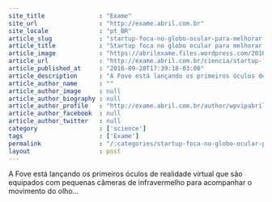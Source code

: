 ```yaml
---
site_title               : "Exame"
site_url                 : "http://exame.abril.com.br"
site_locale              : "pt_BR"
article_slug             : "startup-foca-no-globo-ocular-para-melhorar-realidade-virtual"
article_title            : "Startup foca no globo ocular para melhorar realidade virtual"
article_image            : "https://abrilexame.files.wordpress.com/2016/10/size_960_16_9_fove.jpg?quality=70&strip=all&w=960"
article_url              : "http://exame.abril.com.br/ciencia/startup-foca-no-globo-ocular-para-melhorar-realidade-virtual/"
article_published_at     : "2016-09-28T17:39:18-03:00"
article_description      : "A Fove está lançando os primeiros óculos de realidade virtual que são equipados com pequenas câmeras de infravermelho para acompanhar o movimento do olho..."
article_author_name      : ""
article_author_image     : null
article_author_biography : null
article_author_profile   : "http://exame.abril.com.br/author/wpvipabril/"
article_author_facebook  : null
article_author_twitter   : null
category                 : ['science']
tags                     : ['Exame']
permalink                : "/:categories/startup-foca-no-globo-ocular-para-melhorar-realidade-virtual/"
layout                   : post
---
```


A Fove está lançando os primeiros óculos de realidade virtual que são equipados com pequenas câmeras de infravermelho para acompanhar o movimento do olho...
